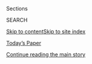 <div id="app">

<div>

<div class="NYTAppHideMasthead css-zz1s19 e1suatyy0">

<div class="section css-ui9rw0 e1suatyy2">

<div class="css-11hrj97 er09x8g0">

<div class="css-6n7j50">

</div>

<span class="css-1dv1kvn">Sections</span>

<div class="css-10488qs">

<span class="css-1dv1kvn">SEARCH</span>

</div>

[Skip to content](#site-content)[Skip to site
index](#site-index)

</div>

<div class="css-10698na e1huz5gh0">

</div>

</div>

<div id="masthead-bar-one" class="section hasLinks css-15hmgas e1csuq9d3">

<div class="css-uqyvli e1csuq9d0">

</div>

<div class="css-1uqjmks e1csuq9d1">

</div>

<div class="css-9e9ivx">

[](https://myaccount.nytimes.com/auth/login?response_type=cookie&client_id=vi)

</div>

<div class="css-1bvtpon e1csuq9d2">

[Today’s Paper](https://www.nytimes.com/section/todayspaper)

</div>

</div>

</div>

</div>

<div data-aria-hidden="false">

<div id="site-content" data-role="main">

<div id="top-wrapper" class="css-15p45cc eaca97t0" type="top">

<div id="top-slug" class="css-19x0jxb eaca97t1" hidden="">

Advertisement

</div>

[Continue reading the main
story](#after-top)

<div class="ad top-wrapper" style="text-align:center;height:100%;display:block;min-height:90px">

<div id="top" class="place-ad" data-position="top" data-size-key="top">

</div>

</div>

<div id="after-top">

</div>

</div>

<div id="collection-jennifer-senior" class="section css-15h4p1b e9abtgs0">

<div class="css-1j21atc e1svk9qx1">

<div class="css-fmiefx e1svk9qx2">

<div class="css-1hk7r2m eu54l5x0">

<div id="sponsor-wrapper" class="css-7a1pgi eaca97t0" type="sponsor" hidden="">

<div id="sponsor-slug" class="css-1l4mleb eaca97t1" hidden="">

Supported by

</div>

[Continue reading the main
story](#after-sponsor)

<div id="sponsor" class="ad sponsor-wrapper" style="text-align:left;height:100%;display:block">

</div>

<div id="after-sponsor">

</div>

</div>

</div>

### <span class="css-1032l74 ezz4tcd1">[Opinion](/section/opinion)</span>

</div>

<div class="css-nfcc9b e1svk9qx3">

<div class="css-zpl4ow e1svk9qx7">

![avatar](https://static01.nyt.com/images/2018/10/26/opinion/jennifer-senior/jennifer-senior-thumbLarge.png)

</div>

<div class="css-vl9dhg e1svk9qx5">

<div class="css-1nrhkj6 e1svk9qx6">

# Jennifer Senior

<div class="follow-button-placeholder" data-collection-id="">

</div>

</div>

## <span>Politics and social science.</span> <span class="css-dd5dyy">More**</span>

</div>

</div>

## <span>Politics and social science.</span> <span class="css-dd5dyy">More**</span>

</div>

<div class="css-1ywsdp4">

Jennifer Senior has been an Op-Ed columnist since September 2018. She
had been a daily book critic for The Times; before that, she spent many
years as a staff writer for New York magazine, doing profiles and cover
stories about politics, social science and mental health.   
  
Her best-selling book, "All Joy and No Fun: The Paradox of Modern
Parenthood," has been translated into 12 languages, and her work has
been anthologized in many essay collections, including four volumes of
“The Best American Political Writing.” She lives in Brooklyn, N.Y.,
with her husband and son. 

</div>

<div class="css-1rclpnj ekkqrpp0">

</div>

<div class="css-185go5a e1o5byef0">

<div class="css-15cbhtu">

  - [Latest](#stream-panel)
  - <span class="css-6n7j50">Search</span>
    <div class="control">
    <div class="label-container css-1dv1kvn">
    Search
    </div>
    <div class="css-wm4t3d">
    **<span id="clear-search-input" class="css-1dv1kvn">Clear this text
    input</span>
    </div>
    </div>
    <span class="css-1iovbfw"></span>

<div id="stream-panel" class="section css-8msx5b e1jz0cab1">

<div class="css-13mho3u">

1.  
    
    <div class="css-1cp3ece">
    
    <div class="css-1l4spti">
    
    [](/2020/07/21/opinion/anthony-fauci-coronavirus.html)
    
    <div class="css-79elbk">
    
    ![](https://static01.nyt.com/images/2020/07/21/opinion/21senior1/merlin_171455547_8ab6013e-5a7c-4899-a744-61d164f5322f-thumbWide.jpg?quality=75&auto=webp&disable=upscale)
    
    </div>
    
    ## I Spoke With Anthony Fauci. He Says His Inbox Isn’t Pretty.
    
    An interview with the man who has an important message for you, if
    he can get it out.
    
    <div class="css-1nqbnmb ea5icrr0">
    
    By <span class="css-1n7hynb">Jennifer
    Senior</span>
    
    </div>
    
    </div>
    
    <div class="css-1lc2l26 e1xfvim33">
    
    </div>
    
    </div>

2.  
    
    <div class="css-1cp3ece">
    
    <div class="css-1l4spti">
    
    [](/2020/07/12/opinion/liberal-arts-college-covid.html)
    
    <div class="css-79elbk">
    
    ![](https://static01.nyt.com/images/2020/07/12/opinion/12Senior/merlin_173814348_0b379044-ece0-42e2-8c29-840fb84ffb4a-thumbWide.jpg?quality=75&auto=webp&disable=upscale)
    
    </div>
    
    ## Dear Liberal Arts Students: Seize This Moment
    
    The world needs you. Here’s your chance.
    
    <div class="css-1nqbnmb ea5icrr0">
    
    By <span class="css-1n7hynb">Jennifer
    Senior</span>
    
    </div>
    
    </div>
    
    <div class="css-1lc2l26 e1xfvim33">
    
    </div>
    
    </div>

3.  
    
    <div class="css-1cp3ece">
    
    <div class="css-1l4spti">
    
    [](/2020/06/28/opinion/trump-newt-gingrich.html)
    
    <div class="css-79elbk">
    
    ![](https://static01.nyt.com/images/2020/06/28/opinion/28Senior/merlin_110121425_ff630430-e6d2-4779-b767-9d43850923c1-thumbWide.jpg?quality=75&auto=webp&disable=upscale)
    
    </div>
    
    ## Trump’s Napalm Politics? They Began With Newt
    
    Gingrich wrote the playbook for it all. The nastiness, the contempt
    for norms, the transformation of political opponents into enemies.
    
    <div class="css-1nqbnmb ea5icrr0">
    
    By <span class="css-1n7hynb">Jennifer
    Senior</span>
    
    </div>
    
    </div>
    
    <div class="css-1lc2l26 e1xfvim33">
    
    </div>
    
    </div>

4.  
    
    <div class="css-1cp3ece">
    
    <div class="css-1l4spti">
    
    [](/2020/06/21/opinion/trump-autocrat-barr.html)
    
    <div class="css-79elbk">
    
    ![](https://static01.nyt.com/images/2020/06/21/opinion/21senior/21senior-thumbWide.jpg?quality=75&auto=webp&disable=upscale)
    
    </div>
    
    ## America’s Aspiring Autocrat Is in the Home Stretch. How Worried Should We Be?
    
    Beware a despot when he’s cornered.
    
    <div class="css-1nqbnmb ea5icrr0">
    
    By <span class="css-1n7hynb">Jennifer
    Senior</span>
    
    </div>
    
    </div>
    
    <div class="css-1lc2l26 e1xfvim33">
    
    </div>
    
    </div>

5.  
    
    <div class="css-1cp3ece">
    
    <div class="css-1l4spti">
    
    [](/2020/06/14/opinion/layoffs-coronavirus-economy.html)
    
    <div class="css-79elbk">
    
    ![](https://static01.nyt.com/images/2020/06/15/opinion/15Senior/merlin_168730191_6d2050f8-1226-4039-a1ef-0fabf814cdf7-thumbWide.jpg?quality=75&auto=webp&disable=upscale)
    
    </div>
    
    ## More People Will Be Fired in the Pandemic. Let’s Talk About It.
    
    For starters, don’t do it on Zoom. And consider not doing it at all.
    
    <div class="css-1nqbnmb ea5icrr0">
    
    By <span class="css-1n7hynb">Jennifer
    Senior</span>
    
    </div>
    
    </div>
    
    <div class="css-1lc2l26 e1xfvim33">
    
    </div>
    
    </div>

6.  
    
    <div class="css-1cp3ece">
    
    <div class="css-1l4spti">
    
    [](/2020/06/07/opinion/trump-mattis-polls.html)
    
    <div class="css-79elbk">
    
    ![](https://static01.nyt.com/images/2020/06/07/opinion/07Senior/07Senior-thumbWide.jpg?quality=75&auto=webp&disable=upscale)
    
    </div>
    
    ## Is This the Trump Tipping Point?
    
    I know. We’ve said we’ve been here a thousand times before. This
    time feels different.
    
    <div class="css-1nqbnmb ea5icrr0">
    
    By <span class="css-1n7hynb">Jennifer
    Senior</span>
    
    </div>
    
    </div>
    
    <div class="css-1lc2l26 e1xfvim33">
    
    </div>
    
    </div>

7.  
    
    <div class="css-1cp3ece">
    
    <div class="css-1l4spti">
    
    [](/2020/05/31/opinion/trump-police-george-floyd.html)
    
    <div class="css-79elbk">
    
    ![](https://static01.nyt.com/images/2020/05/31/opinion/31Senior-sub/merlin_173015139_fef4c7e9-6d66-4789-a52a-1a9ddb6d84dc-thumbWide.jpg?quality=75&auto=webp&disable=upscale)
    
    </div>
    
    ## What Trump and Toxic Cops Have in Common
    
    It’s us versus them.
    
    <div class="css-1nqbnmb ea5icrr0">
    
    By <span class="css-1n7hynb">Jennifer
    Senior</span>
    
    </div>
    
    </div>
    
    <div class="css-1lc2l26 e1xfvim33">
    
    </div>
    
    </div>

8.  
    
    <div class="css-1cp3ece">
    
    <div class="css-1l4spti">
    
    [](/2020/05/24/opinion/coronavirus-parents-work-from-home.html)
    
    <div class="css-79elbk">
    
    ![](https://static01.nyt.com/images/2020/05/24/opinion/24Senior/24Senior-thumbWide.jpg?quality=75&auto=webp&disable=upscale)
    
    </div>
    
    ## Camp Is Canceled. Three More Months of Family Time. Help.
    
    We’re homemakers, stay-at-home parents and paid workers. All at the
    same time.
    
    <div class="css-1nqbnmb ea5icrr0">
    
    By <span class="css-1n7hynb">Jennifer
    Senior</span>
    
    </div>
    
    </div>
    
    <div class="css-1lc2l26 e1xfvim33">
    
    </div>
    
    </div>

9.  
    
    <div class="css-1cp3ece">
    
    <div class="css-1l4spti">
    
    [](/2020/05/20/opinion/trump-hydroxychloroquine-vaccine.html)
    
    <div class="css-79elbk">
    
    ![](https://static01.nyt.com/images/2020/05/20/opinion/20seniorWeb/merlin_172649979_7450ed27-c668-46c4-a134-26a9ff80ab68-thumbWide.jpg?quality=75&auto=webp&disable=upscale)
    
    </div>
    
    ## What Elvis, Michael Jackson and Trump Have in Common
    
    They were all nightmare celebrity patients.
    
    <div class="css-1nqbnmb ea5icrr0">
    
    By <span class="css-1n7hynb">Jennifer
    Senior</span>
    
    </div>
    
    </div>
    
    <div class="css-1lc2l26 e1xfvim33">
    
    </div>
    
    </div>

10. 
    
    <div class="css-1cp3ece">
    
    <div class="css-1l4spti">
    
    [](/2020/05/17/opinion/coronavirus-office-telecommuting.html)
    
    <div class="css-79elbk">
    
    ![](https://static01.nyt.com/images/2020/05/17/opinion/17senior/17senior-thumbWide.jpg?quality=75&auto=webp&disable=upscale)
    
    </div>
    
    ## Farewell, Office. You Were the Last Boundary Between Work and Home.
    
    Your workplace shaped your identity in ways you never knew.
    
    <div class="css-1nqbnmb ea5icrr0">
    
    By <span class="css-1n7hynb">Jennifer Senior</span>
    
    </div>
    
    </div>
    
    <div class="css-1lc2l26 e1xfvim33">
    
    </div>
    
    </div>

<div class="css-13mho3u">

<div class="css-1t62hi8">

<div class="css-1stvaey">

Show
More

<div>

<div style="border:0;clip:rect(0 0 0 0);height:1px;margin:-1px;overflow:hidden;white-space:nowrap;padding:0;width:1px;position:absolute" data-role="log" data-aria-live="assertive">

</div>

<div style="border:0;clip:rect(0 0 0 0);height:1px;margin:-1px;overflow:hidden;white-space:nowrap;padding:0;width:1px;position:absolute" data-role="log" data-aria-live="assertive">

</div>

<div style="border:0;clip:rect(0 0 0 0);height:1px;margin:-1px;overflow:hidden;white-space:nowrap;padding:0;width:1px;position:absolute" data-role="log" data-aria-live="polite">

</div>

<div style="border:0;clip:rect(0 0 0 0);height:1px;margin:-1px;overflow:hidden;white-space:nowrap;padding:0;width:1px;position:absolute" data-role="log" data-aria-live="polite">

</div>

</div>

</div>

</div>

</div>

</div>

<div class="css-g6hk37 supplemental">

<div id="mid1-wrapper" class="css-10wkyv7 eaca97t0" type="lede">

<div id="mid1-slug" class="css-1tag3rd eaca97t1">

Advertisement

</div>

[Continue reading the main
story](#after-mid1)

<div id="mid1" class="ad mid1-wrapper" style="text-align:center;height:100%;display:block;min-height:250px">

</div>

<div id="after-mid1">

</div>

</div>

<div id="mktg-wrapper" class="css-oxle51 eaca97t0" type="mktg">

<div id="mktg-slug" class="css-1tag3rd eaca97t1">

Advertisement

</div>

[Continue reading the main
story](#after-mktg)

<div id="mktg" class="ad mktg-wrapper" style="text-align:center;height:100%;display:block">

</div>

<div id="after-mktg">

</div>

</div>

</div>

</div>

</div>

</div>

</div>

</div>

## Site Index

<div>

</div>

## Site Information Navigation

  - [© <span>2020</span> <span>The New York Times
    Company</span>](https://help.nytimes.com/hc/en-us/articles/115014792127-Copyright-notice)

<!-- end list -->

  - [NYTCo](https://www.nytco.com/)
  - [Contact
    Us](https://help.nytimes.com/hc/en-us/articles/115015385887-Contact-Us)
  - [Work with us](https://www.nytco.com/careers/)
  - [Advertise](https://nytmediakit.com/)
  - [T Brand Studio](http://www.tbrandstudio.com/)
  - [Your Ad
    Choices](https://www.nytimes.com/privacy/cookie-policy#how-do-i-manage-trackers)
  - [Privacy](https://www.nytimes.com/privacy)
  - [Terms of
    Service](https://help.nytimes.com/hc/en-us/articles/115014893428-Terms-of-service)
  - [Terms of
    Sale](https://help.nytimes.com/hc/en-us/articles/115014893968-Terms-of-sale)
  - [Site
    Map](https://spiderbites.nytimes.com)
  - [Help](https://help.nytimes.com/hc/en-us)
  - [Subscriptions](https://www.nytimes.com/subscription?campaignId=37WXW)

</div>

</div>
